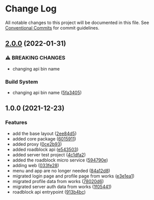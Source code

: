 # Change Log

All notable changes to this project will be documented in this file.
See [Conventional Commits](https://conventionalcommits.org) for commit guidelines.

## [2.0.0](https://github.com/zthun/roadblock/compare/v1.0.0...v2.0.0) (2022-01-31)


### ⚠ BREAKING CHANGES

* changing api bin name

### Build System

* changing api bin name ([5fa3405](https://github.com/zthun/roadblock/commit/5fa34052e93748ee2378f4a60aafd7e6fde16916))



## 1.0.0 (2021-12-23)


### Features

* add the base layout ([2ee84d5](https://github.com/zthun/roadblock/commit/2ee84d54224a81ebe5d26ccb7b2db9d6591d0464))
* added core package ([6015911](https://github.com/zthun/roadblock/commit/60159112eed15fb31e86f01cd504bdba0b57952b))
* added proxy ([0ce2b93](https://github.com/zthun/roadblock/commit/0ce2b9349aa37a6a73fe2d51818ab0252a9f08d0))
* added roadblock api ([e543503](https://github.com/zthun/roadblock/commit/e54350380b5501d1fc2d45fb17d43a61564bd38d))
* added server test project ([4c1dfa2](https://github.com/zthun/roadblock/commit/4c1dfa2ae0bf59ae49144c40b243d341d77e616e))
* added the roadblock micro service ([594790e](https://github.com/zthun/roadblock/commit/594790e7f66034bb2e35300a23768550e1ccfbe0))
* adding web ([033fe28](https://github.com/zthun/roadblock/commit/033fe280394775dbe681f7e70363a9c75e8cc486))
* menu and app are no longer needed ([84a12d8](https://github.com/zthun/roadblock/commit/84a12d84c83525eefe7555c7a6b61287aaf31388))
* migrated login page and profile page from works ([e3e1ea1](https://github.com/zthun/roadblock/commit/e3e1ea168d5ddd414226d8f0014ee2ffc3d62f52))
* migrated profile data from works ([78020d6](https://github.com/zthun/roadblock/commit/78020d6985947c04cd0fb4d0b3cc5c9811556111))
* migrated server auth data from works ([1f05441](https://github.com/zthun/roadblock/commit/1f0544179f376f5d244dace02c37d8f2b4c33178))
* roadblock api entrypoint ([913b4bc](https://github.com/zthun/roadblock/commit/913b4bc89935a70827e0945c7f8fcfaccdde90da))
